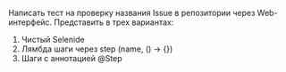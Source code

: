 Написать тест на проверку названия Issue в репозитории через Web-интерфейс.
Представить в трех вариантах:

1. Чистый Selenide
2. Лямбда шаги через step (name, () -> {})
3. Шаги с аннотацией @Step


